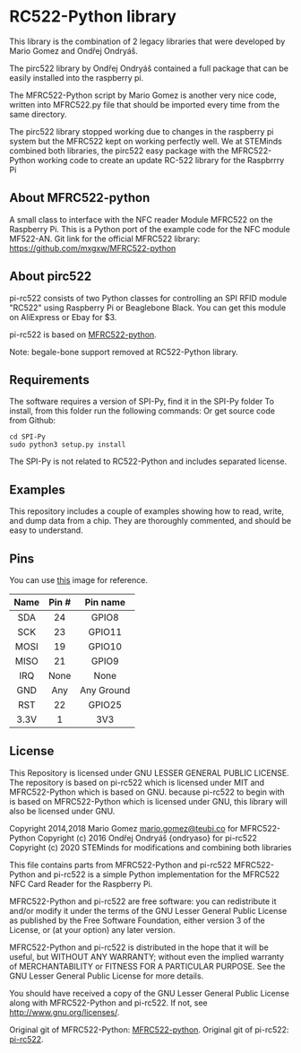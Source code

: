 # RC522-Python library

This library is the combination of 2 legacy libraries that were developed by Mario Gomez and Ondřej Ondryáš.

The pirc522 library by Ondřej Ondryáš contained a full package that can be easily installed into the raspberry pi.

The MFRC522-Python script by Mario Gomez is another very nice code, written into MFRC522.py file that should be imported every time from the same directory.

The pirc522 library stopped working due to changes in the raspberry pi system but the MFRC522 kept on working perfectly well.
We at STEMinds combined both libraries, the pirc522 easy package with the MFRC522-Python working code to create an update RC-522 library for the Raspbrrry Pi

## About MFRC522-python

A small class to interface with the NFC reader Module MFRC522 on the Raspberry Pi. This is a Python port of the example code for the NFC module MF522-AN.
Git link for the official MFRC522 library: https://github.com/mxgxw/MFRC522-python

## About pirc522

pi-rc522 consists of two Python classes for controlling an SPI RFID module "RC522" using Raspberry Pi or Beaglebone Black. You can get this module on AliExpress or Ebay for $3.

pi-rc522 is based on [MFRC522-python](https://github.com/mxgxw/MFRC522-python/blob/master/README.md).

Note: begale-bone support removed at RC522-Python library.

## Requirements

The software requires a version of SPI-Py, find it in the SPI-Py folder
To install, from this folder run the following commands:
Or get source code from Github:

```
cd SPI-Py
sudo python3 setup.py install
```

The SPI-Py is not related to RC522-Python and includes separated license.

## Examples
This repository includes a couple of examples showing how to read, write, and dump data from a chip. They are thoroughly commented, and should be easy to understand.

## Pins
You can use [this](http://i.imgur.com/y7Fnvhq.png) image for reference.

| Name | Pin # | Pin name   |
|:------:|:-------:|:------------:|
| SDA  | 24    | GPIO8      |
| SCK  | 23    | GPIO11     |
| MOSI | 19    | GPIO10     |
| MISO | 21    | GPIO9      |
| IRQ  | None  | None       |
| GND  | Any   | Any Ground |
| RST  | 22    | GPIO25     |
| 3.3V | 1     | 3V3        |


## License

This Repository is licensed under GNU LESSER GENERAL PUBLIC LICENSE.
The repository is based on pi-rc522 which is licensed under MIT and MFRC522-Python which is based on GNU.
because pi-rc522 to begin with is based on MFRC522-Python which is licensed under GNU, this library will also be licensed under GNU.

Copyright 2014,2018 Mario Gomez <mario.gomez@teubi.co> for MFRC522-Python
Copyright (c) 2016 Ondřej Ondryáš {ondryaso} for pi-rc522
Copyright (c) 2020 STEMinds for modifications and combining both libraries

This file contains parts from MFRC522-Python and pi-rc522
MFRC522-Python and pi-rc522 is a simple Python implementation for
the MFRC522 NFC Card Reader for the Raspberry Pi.

MFRC522-Python and pi-rc522 are free software: you can redistribute it and/or modify
it under the terms of the GNU Lesser General Public License as published by
the Free Software Foundation, either version 3 of the License, or (at your option) any later version.

MFRC522-Python and pi-rc522 is distributed in the hope that it will be useful,
but WITHOUT ANY WARRANTY; without even the implied warranty of
MERCHANTABILITY or FITNESS FOR A PARTICULAR PURPOSE.  See the
GNU Lesser General Public License for more details.

You should have received a copy of the GNU Lesser General Public License
along with MFRC522-Python and pi-rc522.  If not, see <http://www.gnu.org/licenses/>.

Original git of MFRC522-Python: [MFRC522-python](https://github.com/mxgxw/MFRC522-python).
Original git of pi-rc522: [pi-rc522](https://github.com/ondryaso/pi-rc522).
